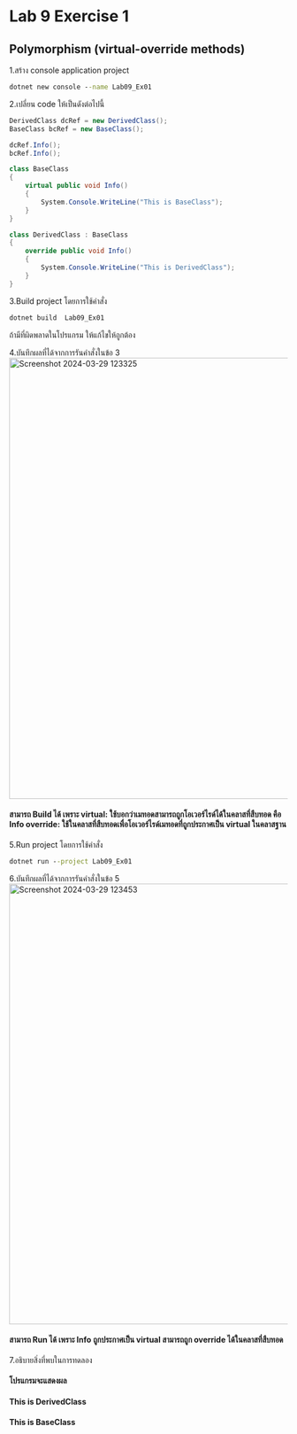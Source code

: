 # Lab 9 Exercise 1

## Polymorphism (virtual-override methods)

1.สร้าง console application project

```cmd
dotnet new console --name Lab09_Ex01
```

2.เปลี่ยน code ให้เป็นดังต่อไปนี้

```cs
DerivedClass dcRef = new DerivedClass();
BaseClass bcRef = new BaseClass();

dcRef.Info();
bcRef.Info();

class BaseClass
{
    virtual public void Info()
    {
        System.Console.WriteLine("This is BaseClass");
    }
}

class DerivedClass : BaseClass
{
    override public void Info()
    {
        System.Console.WriteLine("This is DerivedClass");
    }
}
```

3.Build project โดยการใช้คำสั่ง

```cmd
dotnet build  Lab09_Ex01
```

ถ้ามีที่ผิดพลาดในโปรแกรม ให้แก้ไขให้ถูกต้อง

4.บันทึกผลที่ได้จากการรันคำสั่งในข้อ 3
<img width="797" alt="Screenshot 2024-03-29 123325" src="https://github.com/SuphawadiP/03376836-OOP-2566-Lab-09/assets/144196049/71f0168f-49c1-49dc-9d82-8877b755e593">

#### สามารถ Build ได้ เพราะ virtual: ใช้บอกว่าเมทอดสามารถถูกโอเวอร์ไรด์ได้ในคลาสที่สืบทอด คือ Info override: ใช้ในคลาสที่สืบทอดเพื่อโอเวอร์ไรด์เมทอดที่ถูกประกาศเป็น virtual ในคลาสฐาน
5.Run project โดยการใช้คำสั่ง

```cmd
dotnet run --project Lab09_Ex01
```

6.บันทึกผลที่ได้จากการรันคำสั่งในข้อ 5
<img width="796" alt="Screenshot 2024-03-29 123453" src="https://github.com/SuphawadiP/03376836-OOP-2566-Lab-09/assets/144196049/05e98ae4-7749-48be-914a-5f5f6ecd3d9b">

#### สามารถ Run ได้ เพราะ Info ถูกประกาศเป็น virtual สามารถถูก override ได้ในคลาสที่สืบทอด
7.อธิบายสิ่งที่พบในการทดลอง
#### โปรแกรมจะแสดงผล
#### This is DerivedClass
#### This is BaseClass
